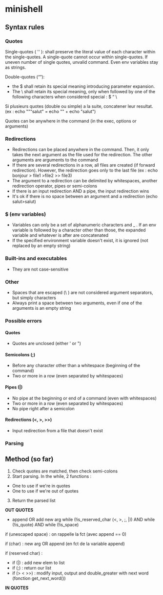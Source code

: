 # minishell

## Syntax rules

### Quotes

Single-quotes ( '' ):  shall preserve the literal value of each character within the single-quotes. A single-quote cannot occur within single-quotes. If uneven number of single quotes, unvalid command. Even env variables stay as strings.

Double-quotes (“”): 

- the $ shall retain its special meaning introducing parameter expansion.
- The \ shall retain its special meaning, only when followed by one of the following characters when considered special : $ “ \ 

Si plusieurs quotes (double ou simple) a la suite, concatener leur resultat. (ex : echo """salut" = echo "" + echo "salut")

Quotes can be anywhere in the command (in the exec, options or arguments)

### Redirections

- Redirections can be placed anywhere in the command. Then, it only takes the next argument as the file used for the redirection.
The other arguments are arguments to the command
- If there are several redirections in a row, all files are created (if forward redirection). However, the redirection goes only to the last file
(ex : echo bonjour > file1 >file2 >> file3)
- The argument to a redirection can be delimited by whitespaces, another redirection operator, pipes or semi-colons
- If there is an input redirection AND a pipe, the input redirection wins
- It's ok if there is no space between an argument and a redirection (echo salut>salut)

### $ (env variables)

- Variables can only be a set of alphanumeric characters and _ . If an env variable is followed by a character other than those, the expanded variable
and whatever is after are concatenated
- If the specified environment variable doesn't exist, it is ignored (not replaced by an empty string)

### Built-ins and executables

- They are not case-sensitive

### Other

- Spaces that are escaped (\ ) are not considered argument separators, but simply characters
- Always print a space between two arguments, even if one of the arguments is an empty string

### Possible errors

#### Quotes

- Quotes are unclosed (either ' or ")

#### Semicolons (;)

- Before any character other than a whitespace (beginning of the command)
- Two or more in a row (even separated by whitespaces)

#### Pipes (|)

- No pipe at the beginning or end of a command (even with whitespaces)
- Two or more in a row (even separated by whitespaces)
- No pipe right after a semicolon

#### Redirections (<, >, >>)

- Input redirection from a file that doesn't exist

### Parsing



## Method (so far)

1) Check quotes are matched, then check semi-colons
2) Start parsing. In the while, 2 functions :
- One to use if we're in quotes
- One to use if we're out of quotes
3) Return the parsed list

**OUT QUOTES**
- append OR add new arg while (!is_reserved_char (<, >, ;, |)) AND while (!is_quote) AND while (!is_space)

if (unescaped space) : on rappelle la fct (avec append == 0)

if (char) : new arg OR append (en fct de la variable append)

if (reserved char) :
- if (|) : add new elem to list 
- if (;) : return our list
- if (> < >>) : modify input, output and double_greater with next word (fonction get_next_word())

**IN QUOTES**


